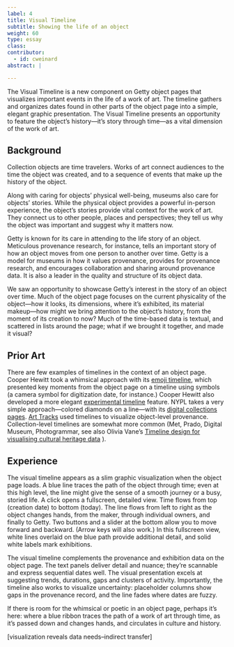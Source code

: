 ```yaml
---
label: 4
title: Visual Timeline
subtitle: Showing the life of an object
weight: 60
type: essay
class: 
contributor:
  - id: cweinard
abstract: |

---
```


The Visual Timeline is a new component on Getty object pages that visualizes important events in the life of a work of art. The timeline gathers and organizes dates found in other parts of the object page into a simple, elegant graphic presentation. The Visual Timeline presents an opportunity to feature the object’s history—it’s story through time—as a vital dimension of the work of art.


## Background

Collection objects are time travelers. Works of art connect audiences to the time the object was created, and to a sequence of events that make up the history of the object.

Along with caring for objects’ physical well-being, museums also care for objects’ stories. While the physical object provides a powerful in-person experience, the object’s stories provide vital context for the work of art. They connect us to other people, places and perspectives; they tell us why the object was important and suggest why it matters now.

Getty is known for its care in attending to the life story of an object. Meticulous provenance research, for instance, tells an important story of how an object moves from one person to another over time. Getty is a model for museums in how it values provenance, provides for provenance research, and encourages collaboration and sharing around provenance data. It is also a leader in the quality and structure of its object data.

We saw an opportunity to showcase Getty’s interest in the story of an object over time. Much of the object page focuses on the current physicality of the object—how it looks, its dimensions, where it’s exhibited, its material makeup—how might we bring attention to the object’s history, from the moment of its creation to now? Much of the time-based data is textual, and scattered in lists around the page; what if we brought it together, and made it visual? 


## Prior Art

There are few examples of timelines in the context of an object page. Cooper Hewitt took a whimsical approach with its [emoji timeline](https://labs.cooperhewitt.org/2015/the-emoji-timeline/), which presented key moments from the object  page on a timeline using symbols (a camera symbol for digitization date, for instance.) Cooper Hewitt also developed a more elegant [experimental timeline](https://labs.cooperhewitt.org/2013/a-timeline-of-event-horizons/) feature. NYPL takes a very simple approach—colored diamonds on a line—with its [digital collections pages](https://digitalcollections.nypl.org/items/510d47dd-e820-a3d9-e040-e00a18064a99). [Art Tracks](https://www.slideshare.net/workergnome/21st-century-provenance-lessons-learned-building-art-tracks) used timelines to visualize object-level provenance. Collection-level timelines are somewhat  more common (Met, Prado, Digital Museum, Photogrammar, see also Olivia Vane’s [Timeline design for visualising cultural heritage data](http://researchonline.rca.ac.uk/4325/1/TimelineDesignForVisualisingCulturalHeritageData_OliviaVane_redacted.pdf) ).


## Experience

The visual timeline appears as a slim graphic visualization when the object page loads. A blue line traces the path of the object through time; even at this high level, the line might give the sense of a smooth journey or a busy, storied life. A click opens a fullscreen, detailed view. Time flows from top (creation date) to bottom (today). The line flows from left to right as the object changes hands, from the maker, through individual owners, and finally to Getty. Two buttons and a slider at the bottom allow you to move forward and backward. (Arrow keys will also work.) In this fullscreen view, white lines overlaid on the blue path provide additional detail, and solid white labels mark exhibitions.

The visual timeline complements the provenance and exhibition data on the object page. The text panels deliver detail and nuance; they’re scannable and express sequential dates well. The visual presentation excels at suggesting trends, durations, gaps and clusters of activity. Importantly, the timeline also works to visualize uncertainty: placeholder columns show gaps in the provenance record, and the line fades where dates are fuzzy. 

If there is room for the whimsical or poetic in an object page, perhaps it’s here: where a blue ribbon traces the path of a work of art through time, as it’s passed down and changes hands, and circulates in culture and history.

[visualization reveals data needs–indirect transfer]